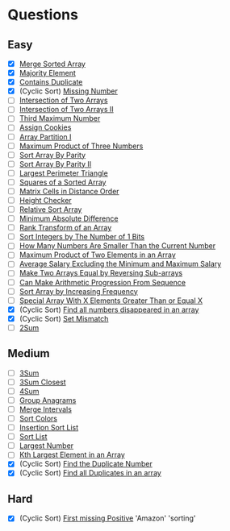 
# Questions

## Easy
- [x] [Merge Sorted Array](https://leetcode.com/problems/merge-sorted-array/)<br>
- [x] [Majority Element](https://leetcode.com/problems/majority-element/)<br>
- [x] [Contains Duplicate](https://leetcode.com/problems/contains-duplicate/)<br>
- [x] (Cyclic Sort) [Missing Number](https://leetcode.com/problems/missing-number/)<br>
- [ ] [Intersection of Two Arrays](https://leetcode.com/problems/intersection-of-two-arrays/)<br>
- [ ] [Intersection of Two Arrays II](https://leetcode.com/problems/intersection-of-two-arrays-ii/)<br>
- [ ] [Third Maximum Number](https://leetcode.com/problems/third-maximum-number/)<br>
- [ ] [Assign Cookies](https://leetcode.com/problems/assign-cookies/)<br>
- [ ] [Array Partition I](https://leetcode.com/problems/array-partition-i/)<br>
- [ ] [Maximum Product of Three Numbers](https://leetcode.com/problems/maximum-product-of-three-numbers/)<br>
- [ ] [Sort Array By Parity](https://leetcode.com/problems/sort-array-by-parity/)<br>
- [ ] [Sort Array By Parity II](https://leetcode.com/problems/sort-array-by-parity-ii/)<br>
- [ ] [Largest Perimeter Triangle](https://leetcode.com/problems/largest-perimeter-triangle/)<br>
- [ ] [Squares of a Sorted Array](https://leetcode.com/problems/squares-of-a-sorted-array/)<br>
- [ ] [Matrix Cells in Distance Order](https://leetcode.com/problems/matrix-cells-in-distance-order/)<br>
- [ ] [Height Checker](https://leetcode.com/problems/height-checker/)<br>
- [ ] [Relative Sort Array](https://leetcode.com/problems/relative-sort-array/)<br>
- [ ] [Minimum Absolute Difference](https://leetcode.com/problems/minimum-absolute-difference/)<br>
- [ ] [Rank Transform of an Array](https://leetcode.com/problems/rank-transform-of-an-array/)<br>
- [ ] [Sort Integers by The Number of 1 Bits](https://leetcode.com/problems/sort-integers-by-the-number-of-1-bits/)<br>
- [ ] [How Many Numbers Are Smaller Than the Current Number](https://leetcode.com/problems/how-many-numbers-are-smaller-than-the-current-number/)<br>
- [ ] [Maximum Product of Two Elements in an Array](https://leetcode.com/problems/maximum-product-of-two-elements-in-an-array/)<br>
- [ ] [Average Salary Excluding the Minimum and Maximum Salary](https://leetcode.com/problems/average-salary-excluding-the-minimum-and-maximum-salary/)<br>
- [ ] [Make Two Arrays Equal by Reversing Sub-arrays](https://leetcode.com/problems/make-two-arrays-equal-by-reversing-sub-arrays/)<br>
- [ ] [Can Make Arithmetic Progression From Sequence](https://leetcode.com/problems/can-make-arithmetic-progression-from-sequence/)<br>
- [ ] [Sort Array by Increasing Frequency](https://leetcode.com/problems/sort-array-by-increasing-frequency/)<br>
- [ ] [Special Array With X Elements Greater Than or Equal X](https://leetcode.com/problems/special-array-with-x-elements-greater-than-or-equal-x/)<br>
- [x] (Cyclic Sort) [Find all numbers disappeared in an array](https://leetcode.com/problems/find-all-numbers-disappeared-in-an-array/)<br>
- [x] (Cyclic Sort) [Set Mismatch](https://leetcode.com/problems/set-mismatch/)<br>
- [ ] [2Sum](https://leetcode.com/problems/two-sum/)<br>

## Medium
- [ ] [3Sum](https://leetcode.com/problems/3sum/)<br>
- [ ] [3Sum Closest](https://leetcode.com/problems/3sum-closest/)<br>
- [ ] [4Sum](https://leetcode.com/problems/4sum/)<br>
- [ ] [Group Anagrams](https://leetcode.com/problems/group-anagrams/)<br>
- [ ] [Merge Intervals](https://leetcode.com/problems/merge-intervals/)<br>
- [ ] [Sort Colors](https://leetcode.com/problems/sort-colors/)<br>
- [ ] [Insertion Sort List](https://leetcode.com/problems/insertion-sort-list/)<br>
- [ ] [Sort List](https://leetcode.com/problems/sort-list/)<br>
- [ ] [Largest Number](https://leetcode.com/problems/largest-number/)<br>
- [ ] [Kth Largest Element in an Array](https://leetcode.com/problems/kth-largest-element-in-an-array/)<br>
- [x] (Cyclic Sort) [Find the Duplicate Number](https://leetcode.com/problems/find-the-duplicate-number/)<br>
- [x] (Cyclic Sort) [Find all Duplicates in an array](https://leetcode.com/problems/find-all-duplicates-in-an-array/)<br>

## Hard
- [x] (Cyclic Sort) [First missing Positive](https://leetcode.com/problems/first-missing-positive/) 'Amazon' 'sorting' <br>

